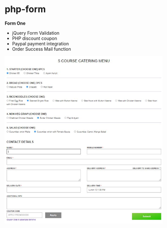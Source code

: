 # php-form

**Form One**
- jQuery Form Validation
- PHP discount coupon
- Paypal payment integration
- Order Success Mail function

![Catering Menu](/assets/img/catering-menu.JPG "Catering Menu")

